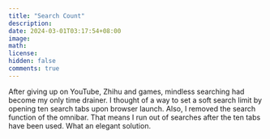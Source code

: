 ```yaml
---
title: "Search Count"
description: 
date: 2024-03-01T03:17:54+08:00
image: 
math: 
license: 
hidden: false
comments: true
---
```

After giving up on YouTube, Zhihu and games, mindless searching had become my only time drainer. I thought of a way to set a soft search limit by opening ten search tabs upon browser launch. Also, I removed the search function of the omnibar. That means I run out of searches after the ten tabs have been used. What an elegant solution.
